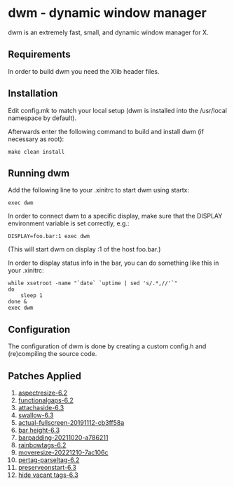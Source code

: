 dwm - dynamic window manager
============================
dwm is an extremely fast, small, and dynamic window manager for X.


Requirements
------------
In order to build dwm you need the Xlib header files.


Installation
------------
Edit config.mk to match your local setup (dwm is installed into
the /usr/local namespace by default).

Afterwards enter the following command to build and install dwm (if
necessary as root):

    make clean install


Running dwm
-----------
Add the following line to your .xinitrc to start dwm using startx:

    exec dwm

In order to connect dwm to a specific display, make sure that
the DISPLAY environment variable is set correctly, e.g.:

    DISPLAY=foo.bar:1 exec dwm

(This will start dwm on display :1 of the host foo.bar.)

In order to display status info in the bar, you can do something
like this in your .xinitrc:

    while xsetroot -name "`date` `uptime | sed 's/.*,//'`"
    do
    	sleep 1
    done &
    exec dwm


Configuration
-------------
The configuration of dwm is done by creating a custom config.h
and (re)compiling the source code.

Patches Applied
---------------
1. [aspectresize-6.2](https://dwm.suckless.org/patches/aspectresize/)
2. [functionalgaps-6.2](https://dwm.suckless.org/patches/functionalgaps/)
3. [attachaside-6.3](https://dwm.suckless.org/patches/attachaside/)
4. [swallow-6.3](https://dwm.suckless.org/patches/swallow/)
5. [actual-fullscreen-20191112-cb3ff58a](https://dwm.suckless.org/patches/actualfullscreen/)
6. [bar height-6.3](https://dwm.suckless.org/patches/bar_height/)
7. [barpadding-20211020-a786211](https://dwm.suckless.org/patches/barpadding/dwm-barpadding-20211020-a786211.diff)
8. [rainbowtags-6.2](https://dwm.suckless.org/patches/rainbowtags/dwm-rainbowtags-6.2.diff)
9. [moveresize-20221210-7ac106c](https://dwm.suckless.org/patches/moveresize/)
10. [pertag-parseltag-6.2](https://dwm.suckless.org/patches/pertag/)
11. [preserveonstart-6.3](https://dwm.suckless.org/patches/preserveonrestart/)
12. [hide vacant tags-6.3](https://dwm.suckless.org/patches/hide_vacant_tags/)
